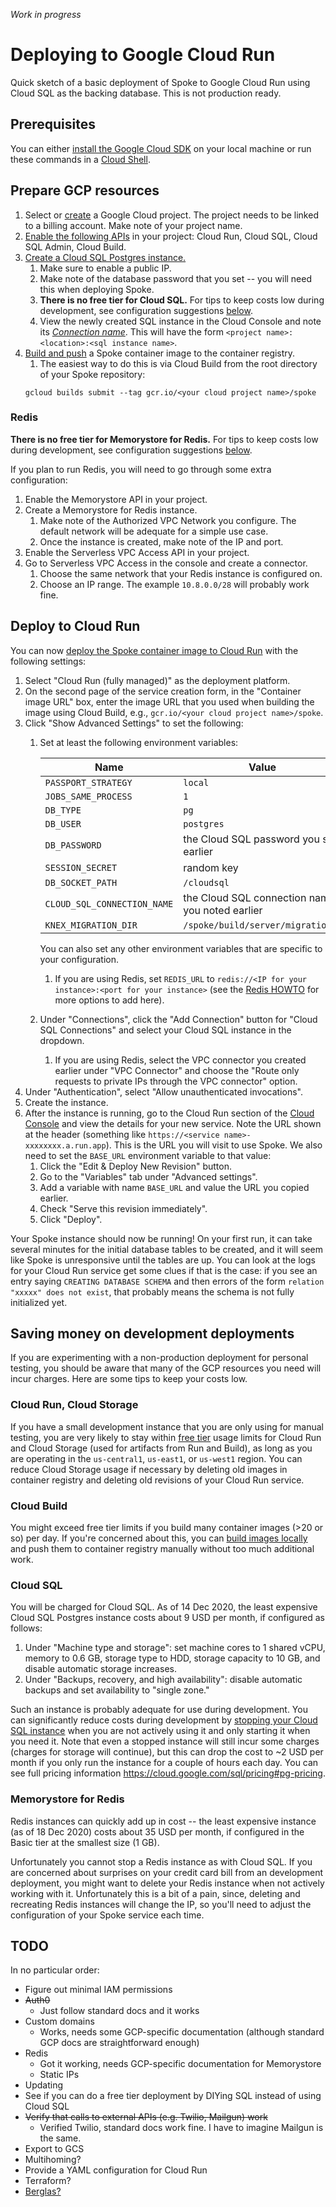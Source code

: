 _Work in progress_

# Deploying to Google Cloud Run

Quick sketch of a basic deployment of Spoke to Google Cloud Run using Cloud SQL as the backing database. This is not production ready.

## Prerequisites

You can either [install the Google Cloud SDK](https://cloud.google.com/sdk/docs/install) on your local machine or run these commands in a [Cloud Shell](https://cloud.google.com/shell).

## Prepare GCP resources

1. Select or [create](https://cloud.google.com/resource-manager/docs/creating-managing-projects#creating_a_project) a Google Cloud project. The project needs to be linked to a billing account. Make note of your project name.
1. [Enable the following APIs](https://cloud.google.com/service-usage/docs/enable-disable) in your project: Cloud Run, Cloud SQL, Cloud SQL Admin, Cloud Build.
1. [Create a Cloud SQL Postgres instance.](https://cloud.google.com/sql/docs/postgres/create-instance)
    1. Make sure to enable a public IP.
    1. Make note of the database password that you set -- you will need this when deploying Spoke.
    1. **There is no free tier for Cloud SQL.** For tips to keep costs low during development, see configuration suggestions [below](#saving-money-on-development-deployments).
    1. View the newly created SQL instance in the Cloud Console and note its [_Connection name_](https://cloud.google.com/sql/docs/postgres/instance-info#connect_to_this_instance). This will have the form `<project name>:<location>:<sql instance name>`.
1. [Build and push](https://cloud.google.com/run/docs/building/containers) a Spoke container image to the container registry.
    1. The easiest way to do this is via Cloud Build from the root directory of your Spoke repository:
    ```shell
    gcloud builds submit --tag gcr.io/<your cloud project name>/spoke
    ```

### Redis

**There is no free tier for Memorystore for Redis.** For tips to keep costs low during development, see configuration suggestions [below](#saving-money-on-development-deployments).

If you plan to run Redis, you will need to go through some extra configuration:
1. Enable the Memorystore API in your project.
1. Create a Memorystore for Redis instance.
    1. Make note of the Authorized VPC Network you configure. The default network will be adequate for a simple use case.
    1. Once the instance is created, make note of the IP and port.
1. Enable the Serverless VPC Access API in your project.
1. Go to Serverless VPC Access in the console and create a connector.
    1. Choose the same network that your Redis instance is configured on.
    1. Choose an IP range. The example `10.8.0.0/28` will probably work fine.

## Deploy to Cloud Run

You can now [deploy the Spoke container image to Cloud Run](https://cloud.google.com/run/docs/deploying#service) with the following settings:
1. Select "Cloud Run (fully managed)" as the deployment platform.
1. On the second page of the service creation form, in the "Container image URL" box, enter the image URL that you used when building the image using Cloud Build, e.g., `gcr.io/<your cloud project name>/spoke`.
1. Click "Show Advanced Settings" to set the following:
    1. Set at least the following environment variables:

       | Name | Value |
       | ---- | ----- |
       | `PASSPORT_STRATEGY` | `local` |
       | `JOBS_SAME_PROCESS` | `1` |
       | `DB_TYPE` | `pg` |
       | `DB_USER` | `postgres` |
       | `DB_PASSWORD` | the Cloud SQL password you set earlier |
       | `SESSION_SECRET` | random key |
       | `DB_SOCKET_PATH` | `/cloudsql` |
       | `CLOUD_SQL_CONNECTION_NAME` | the Cloud SQL connection name you noted earlier |
       | `KNEX_MIGRATION_DIR` | `/spoke/build/server/migrations/` |

       You can also set any other environment variables that are specific to your configuration.
       1. If you are using Redis, set `REDIS_URL` to `redis://<IP for your instance>:<port for your instance>` (see the [Redis HOWTO](HOWTO_CONNECT_WITH_REDIS.md) for more options to add here).
    1. Under "Connections", click the "Add Connection" button for "Cloud SQL Connections" and select your Cloud SQL instance in the dropdown.
        1. If you are using Redis, select the VPC connector you created earlier under "VPC Connector" and choose the "Route only requests to private IPs through the VPC connector" option.
1. Under "Authentication", select "Allow unauthenticated invocations".
1. Create the instance.
1. After the instance is running, go to the Cloud Run section of the [Cloud Console](https://console.cloud.google.com) and view the details for your new service. Note the URL shown at the header (something like `https://<service name>-xxxxxxxx.a.run.app`). This is the URL you will visit to use Spoke. We also need to set the `BASE_URL` environment variable to that value:
    1. Click the "Edit & Deploy New Revision" button.
    1. Go to the "Variables" tab under "Advanced settings".
    1. Add a variable with name `BASE_URL` and value the URL you copied earlier.
    1. Check "Serve this revision immediately".
    1. Click "Deploy".

Your Spoke instance should now be running! On your first run, it can take several minutes for the initial database tables to be created, and it will seem like Spoke is unresponsive until the tables are up. You can look at the logs for your Cloud Run service get some clues if that is the case: if you see an entry saying `CREATING DATABASE SCHEMA` and then errors of the form `relation "xxxxx" does not exist`, that probably means the schema is not fully initialized yet.

## Saving money on development deployments

If you are experimenting with a non-production deployment for personal testing, you should be aware that many of the GCP resources you need will incur charges. Here are some tips to keep your costs low.

### Cloud Run, Cloud Storage

If you have a small development instance that you are only using for manual testing, you are very likely to stay within [free tier](https://cloud.google.com/free/docs/gcp-free-tier#free-tier) usage limits for Cloud Run and Cloud Storage (used for artifacts from Run and Build), as long as you are operating in the `us-central1`, `us-east1`, or `us-west1` region. You can reduce Cloud Storage usage if necessary by deleting old images in container registry and deleting old revisions of your Cloud Run service.

### Cloud Build

You might exceed free tier limits if you build many container images (>20 or so) per day. If you're concerned about this, you can [build images locally](https://cloud.google.com/run/docs/building/containers#docker) and push them to container registry manually without too much additional work.

### Cloud SQL

You will be charged for Cloud SQL. As of 14 Dec 2020, the least expensive Cloud SQL Postgres instance costs about 9 USD per month, if configured as follows:
1. Under "Machine type and storage": set machine cores to 1 shared vCPU, memory to 0.6 GB, storage type to HDD, storage capacity to 10 GB, and disable automatic storage increases.
1. Under "Backups, recovery, and high availability": disable automatic backups and set availability to "single zone."

Such an instance is probably adequate for use during development. You can significantly reduce costs during development by [stopping your Cloud SQL instance](https://cloud.google.com/sql/docs/postgres/start-stop-restart-instance) when you are not actively using it and only starting it when you need it. Note that even a stopped instance will still incur some charges (charges for storage will continue), but this can drop the cost to ~2 USD per month if you only run the instance for a couple of hours each day. You can see full pricing information https://cloud.google.com/sql/pricing#pg-pricing.

### Memorystore for Redis

Redis instances can quickly add up in cost -- the least expensive instance (as of 18 Dec 2020) costs about 35 USD per month, if configured in the Basic tier at the smallest size (1 GB).

Unfortunately you cannot stop a Redis instance as with Cloud SQL. If you are concerned about surprises on your credit card bill from an development deployment, you might want to delete your Redis instance when not actively working with it. Unfortunately this is a bit of a pain, since, deleting and recreating Redis instances will change the IP, so you'll need to adjust the configuration of your Spoke service each time.

## TODO

In no particular order:
* Figure out minimal IAM permissions
* ~~Auth0~~
    * Just follow standard docs and it works
* Custom domains
    * Works, needs some GCP-specific documentation (although standard GCP docs are straightforward enough)
* Redis
    * Got it working, needs GCP-specific documentation for Memorystore
    * Static IPs
* Updating
* See if you can do a free tier deployment by DIYing SQL instead of using Cloud SQL
* ~~Verify that calls to external APIs (e.g. Twilio, Mailgun) work~~
    * Verified Twilio, standard docs work fine. I have to imagine Mailgun is the same.
* Export to GCS
* Multihoming?
* Provide a YAML configuration for Cloud Run
* Terraform?
* [Berglas?](https://github.com/GoogleCloudPlatform/berglas)
